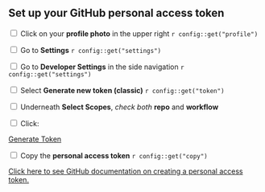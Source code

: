 ## Set up your GitHub personal access token

<input type="checkbox"> Click on your **profile photo** in the upper right `r config::get("profile")`

<input type="checkbox"> Go to **Settings** `r config::get("settings")`

<input type="checkbox"> Go to **Developer Settings** in the side navigation `r config::get("settings")`

<input type="checkbox"> Select **Generate new token (classic)** `r config::get("token")`

<input type="checkbox"> Underneath **Select Scopes**, *check both* **repo** and **workflow**

<input type="checkbox"> Click: <div class = "github_button"><a href="https://github.com/settings/tokens/new"> Generate Token</a></div>

<input type="checkbox"> Copy the **personal access token** `r config::get("copy")`

[Click here to see GitHub documentation on creating a personal access token.](https://docs.github.com/en/authentication/keeping-your-account-and-data-secure/managing-your-personal-access-tokens)
